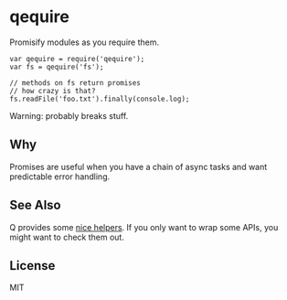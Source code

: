 # qequire

Promisify modules as you require them.

```
var qequire = require('qequire');
var fs = qequire('fs');

// methods on fs return promises
// how crazy is that?
fs.readFile('foo.txt').finally(console.log);
```

Warning: probably breaks stuff.

## Why
Promises are useful when you have a chain of async tasks and want predictable error handling.

## See Also
Q provides some [nice helpers](https://github.com/kriskowal/q#adapting-node).
If you only want to wrap some APIs, you might want to check them out.

## License
MIT
